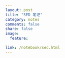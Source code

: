 ```yaml
---
layout: post
title: "SED 笔记"
category: notes
comments: false
share: false
image:
  feature:

link: /notebook/sed.html
---
```

